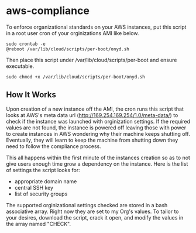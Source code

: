 # aws-compliance

To enforce organizational standards on your AWS instances, put this script in a root user cron of your orginizations AMI like below.

```
sudo crontab -e
@reboot /var/lib/cloud/scripts/per-boot/onyd.sh
````

Then place this script under /var/lib/cloud/scripts/per-boot and ensure executable.

`sudo chmod +x /var/lib/cloud/scripts/per-boot/onyd.sh`

## How It Works

Upon creation of a new instance off the AMI, the cron runs this script that looks at AWS's meta data url (http://169.254.169.254/1.0/meta-data/) to check if the instance was launched with orginization settings. If the required values are not found, the instance is powered off leaving those with power to create instances in AWS wondering why their machine keeps shutting off. Eventually, they will learn to keep the machine from shutting down they need to follow the compliance process.

This all happens within the first minute of the instances creation so as to not give users enough time grow a dependency on the instance. Here is the list of settings the script looks for:
- appropriate domain name
- central SSH key
- list of security groups

The supported orginizational settings checked are stored in a bash associative array. Right now they are set to my Org's values. To tailor to your desires, download the script, crack it open, and modify the values in the array named "CHECK".
